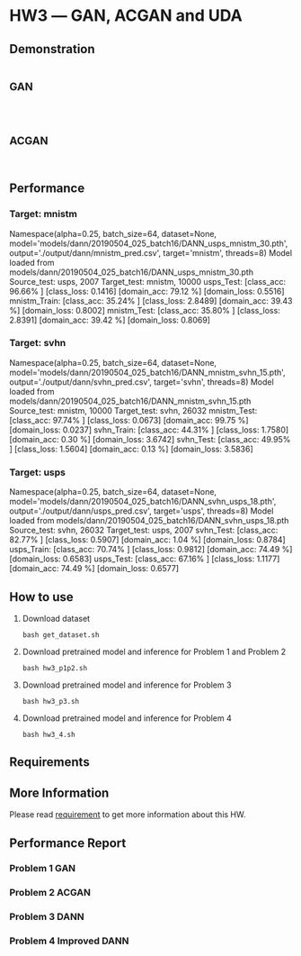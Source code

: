 # HW3 ― GAN, ACGAN and UDA

## Demonstration

<table>
<caption><h3>GAN</h3></caption>
<tr>
</tr>
</table>

<table>
<caption><h3>ACGAN</h3></caption>
<tr>
</tr>
</table>

## Performance

### Target: mnistm
Namespace(alpha=0.25, batch_size=64, dataset=None, model='models/dann/20190504_025_batch16/DANN_usps_mnistm_30.pth', output='./output/dann/mnistm_pred.csv', target='mnistm', threads=8)
Model loaded from models/dann/20190504_025_batch16/DANN_usps_mnistm_30.pth
Source_test:    usps, 2007
Target_test:    mnistm, 10000
usps_Test:
[class_acc: 96.66% ] [class_loss: 0.1416] [domain_acc: 79.12 %] [domain_loss: 0.5516]
mnistm_Train:
[class_acc: 35.24% ] [class_loss: 2.8489] [domain_acc: 39.43 %] [domain_loss: 0.8002]
mnistm_Test:
[class_acc: 35.80% ] [class_loss: 2.8391] [domain_acc: 39.42 %] [domain_loss: 0.8069]

### Target: svhn
Namespace(alpha=0.25, batch_size=64, dataset=None, model='models/dann/20190504_025_batch16/DANN_mnistm_svhn_15.pth', output='./output/dann/svhn_pred.csv', target='svhn', threads=8)
Model loaded from models/dann/20190504_025_batch16/DANN_mnistm_svhn_15.pth
Source_test:    mnistm, 10000
Target_test:    svhn, 26032
mnistm_Test:
[class_acc: 97.74% ] [class_loss: 0.0673] [domain_acc: 99.75 %] [domain_loss: 0.0237]
svhn_Train:
[class_acc: 44.31% ] [class_loss: 1.7580] [domain_acc: 0.30 %] [domain_loss: 3.6742]
svhn_Test:
[class_acc: 49.95% ] [class_loss: 1.5604] [domain_acc: 0.13 %] [domain_loss: 3.5836]

### Target: usps
Namespace(alpha=0.25, batch_size=64, dataset=None, model='models/dann/20190504_025_batch16/DANN_svhn_usps_18.pth', output='./output/dann/usps_pred.csv', target='usps', threads=8)
Model loaded from models/dann/20190504_025_batch16/DANN_svhn_usps_18.pth
Source_test:    svhn, 26032
Target_test:    usps, 2007
svhn_Test:
[class_acc: 82.77% ] [class_loss: 0.5907] [domain_acc: 1.04 %] [domain_loss: 0.8784]
usps_Train:
[class_acc: 70.74% ] [class_loss: 0.9812] [domain_acc: 74.49 %] [domain_loss: 0.6583]
usps_Test:
[class_acc: 67.16% ] [class_loss: 1.1177] [domain_acc: 74.49 %] [domain_loss: 0.6577]

## How to use

1. Download dataset

    ```
    bash get_dataset.sh
    ```

2. Download pretrained model and inference for Problem 1 and Problem 2

    ```
    bash hw3_p1p2.sh
    ```

3. Download pretrained model and inference for Problem 3

    ```
    bash hw3_p3.sh
    ```

3. Download pretrained model and inference for Problem 4

    ```
    bash hw3_4.sh
    ```

## Requirements

## More Information

Please read [requirement](./REQUIREMENT.md) to get more information about this HW.

## Performance Report

### Problem 1 GAN

### Problem 2 ACGAN

### Problem 3 DANN

### Problem 4 Improved DANN
